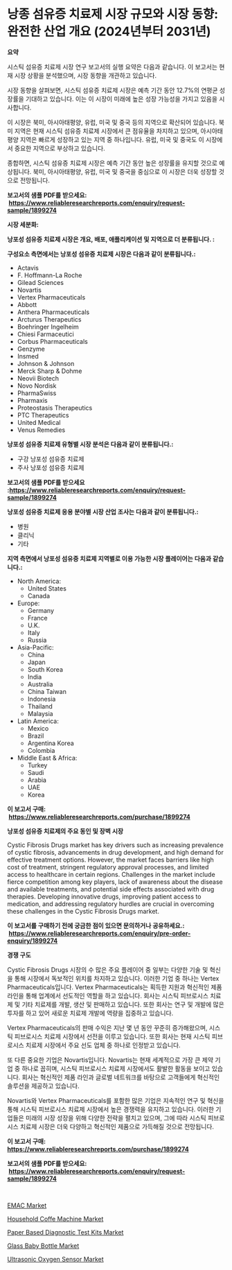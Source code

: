 <p><h1>낭종 섬유증 치료제 시장 규모와 시장 동향: 완전한 산업 개요 (2024년부터 2031년)</h1></p><p><strong>요약</strong></p>
<p><p>시스틱 섬유증 치료제 시장 연구 보고서의 실행 요약은 다음과 같습니다. 이 보고서는 현재 시장 상황을 분석했으며, 시장 동향을 개관하고 있습니다. </p><p>시장 동향을 살펴보면, 시스틱 섬유증 치료제 시장은 예측 기간 동안 12.7%의 연평균 성장률을 기대하고 있습니다. 이는 이 시장이 미래에 높은 성장 가능성을 가지고 있음을 시사합니다.</p><p>이 시장은 북미, 아시아태평양, 유럽, 미국 및 중국 등의 지역으로 확산되어 있습니다. 북미 지역은 현재 시스틱 섬유증 치료제 시장에서 큰 점유율을 차지하고 있으며, 아시아태평양 지역은 빠르게 성장하고 있는 지역 중 하나입니다. 유럽, 미국 및 중국도 이 시장에서 중요한 지역으로 부상하고 있습니다.</p><p>종합하면, 시스틱 섬유증 치료제 시장은 예측 기간 동안 높은 성장률을 유지할 것으로 예상됩니다. 북미, 아시아태평양, 유럽, 미국 및 중국을 중심으로 이 시장은 더욱 성장할 것으로 전망됩니다.</p></p>
<p><strong>보고서의 샘플 PDF를 받으세요: &nbsp;<a href="https://www.reliableresearchreports.com/enquiry/request-sample/1899274">https://www.reliableresearchreports.com/enquiry/request-sample/1899274</a></strong></p>
<p><strong>시장 세분화:</strong></p>
<p><strong> 낭포성 섬유증 치료제 시장은 개요, 배포, 애플리케이션 및 지역으로 더 분류됩니다. :</strong></p>
<p><strong>구성요소 측면에서는 낭포성 섬유증 치료제 시장은 다음과 같이 분류됩니다.:</strong></p>
<p><ul><li>Actavis</li><li>F. Hoffmann-La Roche</li><li>Gilead Sciences</li><li>Novartis</li><li>Vertex Pharmaceuticals</li><li>Abbott</li><li>Anthera Pharmaceuticals</li><li>Arcturus Therapeutics</li><li>Boehringer Ingelheim</li><li>Chiesi Farmaceutici</li><li>Corbus Pharmaceuticals</li><li>Genzyme</li><li>Insmed</li><li>Johnson & Johnson</li><li>Merck Sharp & Dohme</li><li>Neovii Biotech</li><li>Novo Nordisk</li><li>PharmaSwiss</li><li>Pharmaxis</li><li>Proteostasis Therapeutics</li><li>PTC Therapeutics</li><li>United Medical</li><li>Venus Remedies</li></ul></p>
<p><strong> 낭포성 섬유증 치료제 유형별 시장 분석은 다음과 같이 분류됩니다.:</strong></p>
<p><ul><li>구강 낭포성 섬유증 치료제</li><li>주사 낭포성 섬유증 치료제</li></ul></p>
<p><strong>보고서의 샘플 PDF를 받으세요 :<a href="https://www.reliableresearchreports.com/enquiry/request-sample/1899274">https://www.reliableresearchreports.com/enquiry/request-sample/1899274</a></strong></p>
<p><strong> 낭포성 섬유증 치료제 응용 분야별 시장 산업 조사는 다음과 같이 분류됩니다.:</strong></p>
<p><ul><li>병원</li><li>클리닉</li><li>기타</li></ul></p>
<p><strong>지역 측면에서 낭포성 섬유증 치료제 지역별로 이용 가능한 시장 플레이어는 다음과 같습니다.:</strong></p>
<p><ul>
    <li>
        North America:
        <ul>
            <li>United States</li>
            <li>Canada</li>
        </ul>
    </li>
    <li>
        Europe:
        <ul>
            <li>Germany</li>
            <li>France</li>
            <li>U.K.</li>
            <li>Italy</li>
            <li>Russia</li>
        </ul>
    </li>
    <li>
        Asia-Pacific:
        <ul>
            <li>China</li>
            <li>Japan</li>
            <li>South Korea</li>
            <li>India</li>
            <li>Australia</li>
            <li>China Taiwan</li>
            <li>Indonesia</li>
            <li>Thailand</li>
            <li>Malaysia</li>
        </ul>
    </li>
    <li>
        Latin America:
        <ul>
            <li>Mexico</li>
            <li>Brazil</li>
            <li>Argentina Korea</li>
            <li>Colombia</li>
        </ul>
    </li>
    <li>
        Middle East & Africa:
        <ul>
            <li>Turkey</li>
            <li>Saudi</li>
            <li>Arabia</li>
            <li>UAE</li>
            <li>Korea</li>
        </ul>
    </li>
    </ul></p>
<p><strong>이 보고서 구매: &nbsp;<a href="https://www.reliableresearchreports.com/purchase/1899274">https://www.reliableresearchreports.com/purchase/1899274</a></strong></p>
<p><strong>낭포성 섬유증 치료제의 주요 동인 및 장벽 시장</strong></p>
<p><p>Cystic Fibrosis Drugs market has key drivers such as increasing prevalence of cystic fibrosis, advancements in drug development, and high demand for effective treatment options. However, the market faces barriers like high cost of treatment, stringent regulatory approval processes, and limited access to healthcare in certain regions. Challenges in the market include fierce competition among key players, lack of awareness about the disease and available treatments, and potential side effects associated with drug therapies. Developing innovative drugs, improving patient access to medication, and addressing regulatory hurdles are crucial in overcoming these challenges in the Cystic Fibrosis Drugs market.</p></p>
<p><strong>이 보고서를 구매하기 전에 궁금한 점이 있으면 문의하거나 공유하세요.: &nbsp;<a href="https://www.reliableresearchreports.com/enquiry/pre-order-enquiry/1899274">https://www.reliableresearchreports.com/enquiry/pre-order-enquiry/1899274</a></strong></p>
<p><strong>경쟁 구도</strong></p>
<p><p>Cystic Fibrosis Drugs 시장의 수 많은 주요 플레이어 중 일부는 다양한 기술 및 혁신을 통해 시장에서 독보적인 위치를 차지하고 있습니다. 이러한 기업 중 하나는 Vertex Pharmaceuticals입니다. Vertex Pharmaceuticals는 획득한 지원과 혁신적인 제품 라인을 통해 업계에서 선도적인 역할을 하고 있습니다. 회사는 시스틱 피브로시스 치료제 및 기타 치료제를 개발, 생산 및 판매하고 있습니다. 또한 회사는 연구 및 개발에 많은 투자를 하고 있어 새로운 치료제 개발에 역량을 집중하고 있습니다.</p><p>Vertex Pharmaceuticals의 판매 수익은 지난 몇 년 동안 꾸준히 증가해왔으며, 시스틱 피브로시스 치료제 시장에서 선전을 이루고 있습니다. 또한 회사는 현재 시스틱 피브로시스 치료제 시장에서 주요 선도 업체 중 하나로 인정받고 있습니다.</p><p>또 다른 중요한 기업은 Novartis입니다. Novartis는 현재 세계적으로 가장 큰 제약 기업 중 하나로 꼽히며, 시스틱 피브로시스 치료제 시장에서도 활발한 활동을 보이고 있습니다. 회사는 혁신적인 제품 라인과 글로벌 네트워크를 바탕으로 고객들에게 혁신적인 솔루션을 제공하고 있습니다.</p><p>Novartis와 Vertex Pharmaceuticals를 포함한 많은 기업은 지속적인 연구 및 혁신을 통해 시스틱 피브로시스 치료제 시장에서 높은 경쟁력을 유지하고 있습니다. 이러한 기업들은 미래의 시장 성장을 위해 다양한 전략을 펼치고 있으며, 그에 따라 시스틱 피브로시스 치료제 시장은 더욱 다양하고 혁신적인 제품으로 가득해질 것으로 전망됩니다.</p></p>
<p><strong>이 보고서 구매: &nbsp; <a href="https://www.reliableresearchreports.com/purchase/1899274">https://www.reliableresearchreports.com/purchase/1899274</a></strong></p>
<p><strong>보고서의 샘플 PDF를 받으세요: &nbsp;<a href="https://www.reliableresearchreports.com/enquiry/request-sample/1899274">https://www.reliableresearchreports.com/enquiry/request-sample/1899274</a></strong><strong></strong></p>
<p>&nbsp;</p>
<p><p><a href="https://issuu.com/reportprime-2/docs/emac-market-size-2030.pptx">EMAC Market</a></p><p><a href="https://glittery-fuchsia-86a.notion.site/Household-Coffe-Machine-Market-Analysis-and-Market-Size-Global-Industry-Overview-Market-Segmentati-bf537c4a99d447b3bbb10ade6ad651ce">Household Coffe Machine Market</a></p><p><a href="https://github.com/JameTravis/Market-Research-Report-List-4/blob/main/paper-based-diagnostic-test-kits-market.md">Paper Based Diagnostic Test Kits Market</a></p><p><a href="https://acidic-farm-354.notion.site/Glass-Baby-Bottle-Market-Dynamics-2024-2031-Also-about-Its-Market-Trends-Projections-and-Opportun-f09d3e718aaa414fba5d7afa3a034728">Glass Baby Bottle Market</a></p><p><a href="https://view.publitas.com/reportprime-1/ultrasonic-oxygen-sensor-market-analysis-examines-its-scope-on-growth-opportunities-and-forecasted-trends-spanning-from-2024-to-2031/">Ultrasonic Oxygen Sensor Market</a></p></p>